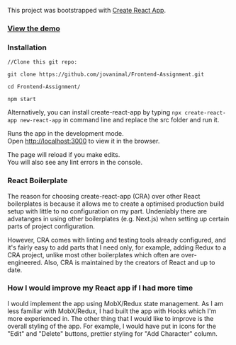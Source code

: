 This project was bootstrapped with [Create React App](https://github.com/facebook/create-react-app).

### [View the demo](https://reverent-bhabha-1b284d.netlify.com/)

### Installation 

```
//Clone this git repo:

git clone https://github.com/jovanimal/Frontend-Assignment.git

cd Frontend-Assignment/

npm start
```



Alternatively, you can install create-react-app by typing `npx create-react-app new-react-app` in command line and replace the src folder and run it.

Runs the app in the development mode.<br />
Open [http://localhost:3000](http://localhost:3000) to view it in the browser.

The page will reload if you make edits.<br />
You will also see any lint errors in the console.

### React Boilerplate

The reason for choosing create-react-app (CRA) over other React boilerplates is because it allows me to create a optimised production build setup with little to no configuration on my part. Undeniably there are advatanges in using other boilerplates (e.g. Next.js) when setting up certain parts of project configuration. 

However, CRA comes with linting and testing tools already configured, and it's fairly easy to add parts that I need only, for example, adding Redux to a CRA project, unlike most other boilerplates which often are over-engineered. Also, CRA is maintained by the creators of React and up to date.

### How I would improve my React app if I had more time

I would implement the app using MobX/Redux state management. As I am less familiar with MobX/Redux, I had built the app with Hooks which I'm more experienced in. The other thing that I would like to improve is the overall styling of the app. For example, I would have put in icons for the "Edit" and "Delete" buttons, prettier styling for "Add Character" column.





